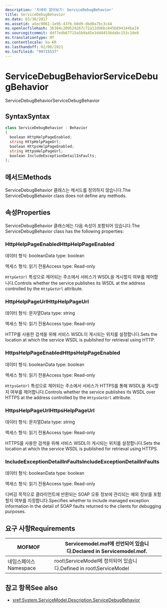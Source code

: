 ```yaml
---
description: '자세히 알아보기: ServiceDebugBehavior'
title: ServiceDebugBehavior
ms.date: 03/30/2017
ms.assetid: a5ec9061-1e95-43fb-b0d9-dbd0a7bc3c44
ms.openlocfilehash: 3b384c209524267c72a12d96bc845b694144ba19
ms.sourcegitcommit: ddf7edb67715a5b9a45e3dd44536dabc153c1de0
ms.translationtype: MT
ms.contentlocale: ko-KR
ms.lasthandoff: 02/06/2021
ms.locfileid: "99715537"
---
```

# <a name="servicedebugbehavior"></a><span data-ttu-id="f9f98-103">ServiceDebugBehavior</span><span class="sxs-lookup"><span data-stu-id="f9f98-103">ServiceDebugBehavior</span></span>

<span data-ttu-id="f9f98-104">ServiceDebugBehavior</span><span class="sxs-lookup"><span data-stu-id="f9f98-104">ServiceDebugBehavior</span></span>  
  
## <a name="syntax"></a><span data-ttu-id="f9f98-105">Syntax</span><span class="sxs-lookup"><span data-stu-id="f9f98-105">Syntax</span></span>  
  
```csharp
class ServiceDebugBehavior : Behavior  
{  
  boolean HttpHelpPageEnabled;  
  string HttpHelpPageUrl;  
  boolean HttpsHelpPageEnabled;  
  string HttpsHelpPageUrl;  
  boolean IncludeExceptionDetailInFaults;  
};  
```  
  
## <a name="methods"></a><span data-ttu-id="f9f98-106">메서드</span><span class="sxs-lookup"><span data-stu-id="f9f98-106">Methods</span></span>  

 <span data-ttu-id="f9f98-107">ServiceDebugBehavior 클래스는 메서드를 정의하지 않습니다.</span><span class="sxs-lookup"><span data-stu-id="f9f98-107">The ServiceDebugBehavior class does not define any methods.</span></span>  
  
## <a name="properties"></a><span data-ttu-id="f9f98-108">속성</span><span class="sxs-lookup"><span data-stu-id="f9f98-108">Properties</span></span>  

 <span data-ttu-id="f9f98-109">ServiceDebugBehavior 클래스에는 다음 속성이 포함되어 있습니다.</span><span class="sxs-lookup"><span data-stu-id="f9f98-109">The ServiceDebugBehavior class has the following properties:</span></span>  
  
### <a name="httphelppageenabled"></a><span data-ttu-id="f9f98-110">HttpHelpPageEnabled</span><span class="sxs-lookup"><span data-stu-id="f9f98-110">HttpHelpPageEnabled</span></span>  

 <span data-ttu-id="f9f98-111">데이터 형식: boolean</span><span class="sxs-lookup"><span data-stu-id="f9f98-111">Data type: boolean</span></span>  
  
 <span data-ttu-id="f9f98-112">액세스 형식: 읽기 전용</span><span class="sxs-lookup"><span data-stu-id="f9f98-112">Access type: Read-only</span></span>  
  
 <span data-ttu-id="f9f98-113">`HttpGetUrl` 특성으로 제어되는 주소에서 서비스가 WSDL을 게시할지 여부를 제어합니다.</span><span class="sxs-lookup"><span data-stu-id="f9f98-113">Controls whether the service publishes its WSDL at the address controlled by the `HttpGetUrl` attribute.</span></span>  
  
### <a name="httphelppageurl"></a><span data-ttu-id="f9f98-114">HttpHelpPageUrl</span><span class="sxs-lookup"><span data-stu-id="f9f98-114">HttpHelpPageUrl</span></span>  

 <span data-ttu-id="f9f98-115">데이터 형식: 문자열</span><span class="sxs-lookup"><span data-stu-id="f9f98-115">Data type: string</span></span>  
  
 <span data-ttu-id="f9f98-116">액세스 형식: 읽기 전용</span><span class="sxs-lookup"><span data-stu-id="f9f98-116">Access type: Read-only</span></span>  
  
 <span data-ttu-id="f9f98-117">HTTP를 사용한 검색을 위해 서비스 WSDL이 게시되는 위치를 설정합니다.</span><span class="sxs-lookup"><span data-stu-id="f9f98-117">Sets the location at which the service WSDL is published for retrieval using HTTP.</span></span>  
  
### <a name="httpshelppageenabled"></a><span data-ttu-id="f9f98-118">HttpsHelpPageEnabled</span><span class="sxs-lookup"><span data-stu-id="f9f98-118">HttpsHelpPageEnabled</span></span>  

 <span data-ttu-id="f9f98-119">데이터 형식: boolean</span><span class="sxs-lookup"><span data-stu-id="f9f98-119">Data type: boolean</span></span>  
  
 <span data-ttu-id="f9f98-120">액세스 형식: 읽기 전용</span><span class="sxs-lookup"><span data-stu-id="f9f98-120">Access type: Read-only</span></span>  
  
 <span data-ttu-id="f9f98-121">`HttpsGetUrl` 특성으로 제어되는 주소에서 서비스가 HTTPS를 통해 WSDL을 게시할지 여부를 제어합니다.</span><span class="sxs-lookup"><span data-stu-id="f9f98-121">Controls whether the service publishes its WSDL over HTTPS at the address controlled by the `HttpsGetUrl` attribute.</span></span>  
  
### <a name="httpshelppageurl"></a><span data-ttu-id="f9f98-122">HttpsHelpPageUrl</span><span class="sxs-lookup"><span data-stu-id="f9f98-122">HttpsHelpPageUrl</span></span>  

 <span data-ttu-id="f9f98-123">데이터 형식: 문자열</span><span class="sxs-lookup"><span data-stu-id="f9f98-123">Data type: string</span></span>  
  
 <span data-ttu-id="f9f98-124">액세스 형식: 읽기 전용</span><span class="sxs-lookup"><span data-stu-id="f9f98-124">Access type: Read-only</span></span>  
  
 <span data-ttu-id="f9f98-125">HTTPS를 사용한 검색을 위해 서비스 WSDL이 게시되는 위치를 설정합니다.</span><span class="sxs-lookup"><span data-stu-id="f9f98-125">Sets the location at which the service WSDL is published for retrieval using HTTPS.</span></span>  
  
### <a name="includeexceptiondetailinfaults"></a><span data-ttu-id="f9f98-126">IncludeExceptionDetailInFaults</span><span class="sxs-lookup"><span data-stu-id="f9f98-126">IncludeExceptionDetailInFaults</span></span>  

 <span data-ttu-id="f9f98-127">데이터 형식: boolean</span><span class="sxs-lookup"><span data-stu-id="f9f98-127">Data type: boolean</span></span>  
  
 <span data-ttu-id="f9f98-128">액세스 형식: 읽기 전용</span><span class="sxs-lookup"><span data-stu-id="f9f98-128">Access type: Read-only</span></span>  
  
 <span data-ttu-id="f9f98-129">디버깅 목적으로 클라이언트에 반환되는 SOAP 오류 정보에 관리되는 예외 정보를 포함할지 여부를 지정합니다.</span><span class="sxs-lookup"><span data-stu-id="f9f98-129">Specifies whether to include managed exception information in the detail of SOAP faults returned to the clients for debugging purposes.</span></span>  
  
## <a name="requirements"></a><span data-ttu-id="f9f98-130">요구 사항</span><span class="sxs-lookup"><span data-stu-id="f9f98-130">Requirements</span></span>  
  
|<span data-ttu-id="f9f98-131">MOF</span><span class="sxs-lookup"><span data-stu-id="f9f98-131">MOF</span></span>|<span data-ttu-id="f9f98-132">Servicemodel.mof에 선언되어 있습니다.</span><span class="sxs-lookup"><span data-stu-id="f9f98-132">Declared in Servicemodel.mof.</span></span>|  
|---------|-----------------------------------|  
|<span data-ttu-id="f9f98-133">네임스페이스</span><span class="sxs-lookup"><span data-stu-id="f9f98-133">Namespace</span></span>|<span data-ttu-id="f9f98-134">root\ServiceModel에 정의되어 있습니다.</span><span class="sxs-lookup"><span data-stu-id="f9f98-134">Defined in root\ServiceModel</span></span>|  
  
## <a name="see-also"></a><span data-ttu-id="f9f98-135">참고 항목</span><span class="sxs-lookup"><span data-stu-id="f9f98-135">See also</span></span>

- <xref:System.ServiceModel.Description.ServiceDebugBehavior>
